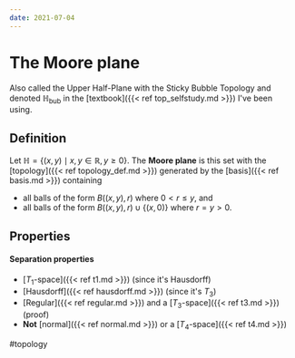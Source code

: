 ```yaml
---
date: 2021-07-04
---
```

# The Moore plane
Also called the Upper Half-Plane with the Sticky Bubble Topology and denoted $\mathbb{H}_{\text{bub}}$ in the [textbook]({{< ref top_selfstudy.md >}}) I've been using. 

## Definition
Let $\mathbb{H} = \{(x,y) \mid x,y \in \mathbb{R}, y \geq 0\}$. The **Moore plane** is this set with the [topology]({{< ref topology_def.md >}}) generated by the [basis]({{< ref basis.md >}}) containing
- all balls of the form $B((x,y), r)$ where $0<r \leq y$, and 
- all balls of the form $B((x,y),r) \cup \{(x,0)\}$ where $r = y > 0$.

## Properties
#### Separation properties
- [$T_1$-space]({{< ref t1.md >}}) (since it's Hausdorff)
- [Hausdorff]({{< ref hausdorff.md >}}) (since it's $T_3$)
- [Regular]({{< ref regular.md >}}) and a [$T_3$-space]({{< ref t3.md >}}) (proof)
- **Not** [normal]({{< ref normal.md >}}) or a [$T_4$-space]({{< ref t4.md >}})

#topology